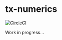 # tx-numerics

[![CircleCI](https://circleci.com/gh/Tuxonomics/tx-numerics.svg?style=svg)](https://circleci.com/gh/Tuxonomics/tx-numerics)

Work in progress...
